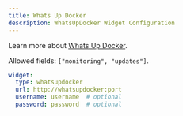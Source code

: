 ```yaml
---
title: Whats Up Docker
description: WhatsUpDocker Widget Configuration
---
```


Learn more about [Whats Up Docker](https://github.com/fmartinou/whats-up-docker).

Allowed fields: `["monitoring", "updates"]`.

```yaml
widget:
  type: whatsupdocker
  url: http://whatsupdocker:port
  username: username  # optional
  password: password  # optional
```
